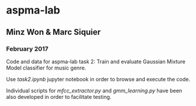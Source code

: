 # aspma-lab

## Minz Won & Marc Siquier

### February 2017

Code and data for aspma-lab task 2: Train and evaluate Gaussian Mixture Model classifier for music genre.

Use *task2.ipynb* jupyter notebook in order to browse and execute the code.

Individual scripts for *mfcc_extractor.py* and *gmm_learning.py* have been also developed in order to facilitate testing.


